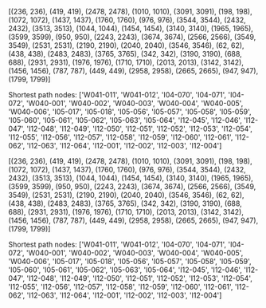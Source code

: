 [(236, 236), (419, 419), (2478, 2478), (1010, 1010), (3091, 3091), (198, 198), (1072, 1072), (1437, 1437), (1760, 1760), (976, 976), (3544, 3544), (2432, 2432), (3513, 3513), (1044, 1044), (1454, 1454), (3140, 3140), (1965, 1965), (3599, 3599), (950, 950), (2243, 2243), (3674, 3674), (2566, 2566), (3549, 3549), (2531, 2531), (2190, 2190), (2040, 2040), (3546, 3546), (62, 62), (438, 438), (2483, 2483), (3765, 3765), (342, 342), (3190, 3190), (688, 688), (2931, 2931), (1976, 1976), (1710, 1710), (2013, 2013), (3142, 3142), (1456, 1456), (787, 787), (449, 449), (2958, 2958), (2665, 2665), (947, 947), (1799, 1799)]

Shortest path nodes: ['W041-011', 'W041-012', 'I04-070', 'I04-071', 'I04-072', 'W040-001', 'W040-002', 'W040-003', 'W040-004', 'W040-005', 'W040-006', 'I05-017', 'I05-018', 'I05-056', 'I05-057', 'I05-058', 'I05-059', 'I05-060', 'I05-061', 'I05-062', 'I05-063', 'I05-064', 'I12-045', 'I12-046', 'I12-047', 'I12-048', 'I12-049', 'I12-050', 'I12-051', 'I12-052', 'I12-053', 'I12-054', 'I12-055', 'I12-056', 'I12-057', 'I12-058', 'I12-059', 'I12-060', 'I12-061', 'I12-062', 'I12-063', 'I12-064', 'I12-001', 'I12-002', 'I12-003', 'I12-004']

 [(236, 236), (419, 419), (2478, 2478), (1010, 1010), (3091, 3091), (198, 198), (1072, 1072), (1437, 1437), (1760, 1760), (976, 976), (3544, 3544), (2432, 2432), (3513, 3513), (1044, 1044), (1454, 1454), (3140, 3140), (1965, 1965), (3599, 3599), (950, 950), (2243, 2243), (3674, 3674), (2566, 2566), (3549, 3549), (2531, 2531), (2190, 2190), (2040, 2040), (3546, 3546), (62, 62), (438, 438), (2483, 2483), (3765, 3765), (342, 342), (3190, 3190), (688, 688), (2931, 2931), (1976, 1976), (1710, 1710), (2013, 2013), (3142, 3142), (1456, 1456), (787, 787), (449, 449), (2958, 2958), (2665, 2665), (947, 947), (1799, 1799)]

Shortest path nodes: ['W041-011', 'W041-012', 'I04-070', 'I04-071', 'I04-072', 'W040-001', 'W040-002', 'W040-003', 'W040-004', 'W040-005', 'W040-006', 'I05-017', 'I05-018', 'I05-056', 'I05-057', 'I05-058', 'I05-059', 'I05-060', 'I05-061', 'I05-062', 'I05-063', 'I05-064', 'I12-045', 'I12-046', 'I12-047', 'I12-048', 'I12-049', 'I12-050', 'I12-051', 'I12-052', 'I12-053', 'I12-054', 'I12-055', 'I12-056', 'I12-057', 'I12-058', 'I12-059', 'I12-060', 'I12-061', 'I12-062', 'I12-063', 'I12-064', 'I12-001', 'I12-002', 'I12-003', 'I12-004']
